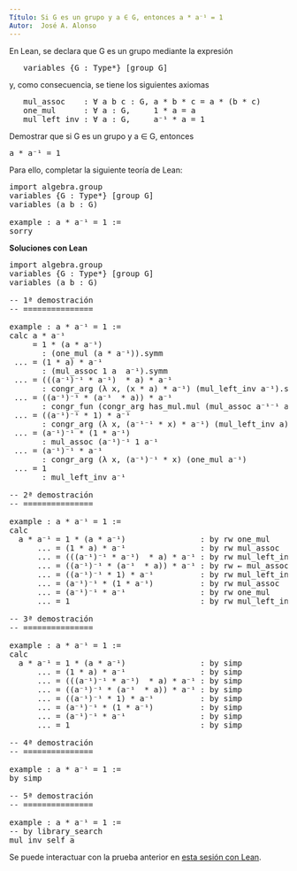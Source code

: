 ```yaml
---
Título: Si G es un grupo y a ∈ G, entonces a * a⁻¹ = 1
Autor:  José A. Alonso
---
```


En Lean, se declara que G es un grupo mediante la expresión
<pre lang="text">
   variables {G : Type*} [group G]
</pre>
y, como consecuencia, se tiene los siguientes axiomas
<pre lang="text">
   mul_assoc    : ∀ a b c : G, a * b * c = a * (b * c)
   one_mul      : ∀ a : G,     1 * a = a
   mul_left_inv : ∀ a : G,     a⁻¹ * a = 1
</pre>

Demostrar que si G es un grupo y a ∈ G, entonces
<pre lang="text">
a * a⁻¹ = 1
</pre>

Para ello, completar la siguiente teoría de Lean:

<pre lang="lean">
import algebra.group
variables {G : Type*} [group G]
variables (a b : G)

example : a * a⁻¹ = 1 :=
sorry
</pre>
<!--more-->

<b>Soluciones con Lean</b>

<pre lang="lean">
import algebra.group
variables {G : Type*} [group G]
variables (a b : G)

-- 1ª demostración
-- ===============

example : a * a⁻¹ = 1 :=
calc a * a⁻¹
     = 1 * (a * a⁻¹)
       : (one_mul (a * a⁻¹)).symm
 ... = (1 * a) * a⁻¹
       : (mul_assoc 1 a  a⁻¹).symm
 ... = (((a⁻¹)⁻¹ * a⁻¹)  * a) * a⁻¹
       : congr_arg (λ x, (x * a) * a⁻¹) (mul_left_inv a⁻¹).symm
 ... = ((a⁻¹)⁻¹ * (a⁻¹  * a)) * a⁻¹
       : congr_fun (congr_arg has_mul.mul (mul_assoc a⁻¹⁻¹ a⁻¹ a)) a⁻¹
 ... = ((a⁻¹)⁻¹ * 1) * a⁻¹
       : congr_arg (λ x, (a⁻¹⁻¹ * x) * a⁻¹) (mul_left_inv a)
 ... = (a⁻¹)⁻¹ * (1 * a⁻¹)
       : mul_assoc (a⁻¹)⁻¹ 1 a⁻¹
 ... = (a⁻¹)⁻¹ * a⁻¹
       : congr_arg (λ x, (a⁻¹)⁻¹ * x) (one_mul a⁻¹)
 ... = 1
       : mul_left_inv a⁻¹

-- 2ª demostración
-- ===============

example : a * a⁻¹ = 1 :=
calc
  a * a⁻¹ = 1 * (a * a⁻¹)                : by rw one_mul
      ... = (1 * a) * a⁻¹                : by rw mul_assoc
      ... = (((a⁻¹)⁻¹ * a⁻¹)  * a) * a⁻¹ : by rw mul_left_inv
      ... = ((a⁻¹)⁻¹ * (a⁻¹  * a)) * a⁻¹ : by rw ← mul_assoc
      ... = ((a⁻¹)⁻¹ * 1) * a⁻¹          : by rw mul_left_inv
      ... = (a⁻¹)⁻¹ * (1 * a⁻¹)          : by rw mul_assoc
      ... = (a⁻¹)⁻¹ * a⁻¹                : by rw one_mul
      ... = 1                            : by rw mul_left_inv

-- 3ª demostración
-- ===============

example : a * a⁻¹ = 1 :=
calc
  a * a⁻¹ = 1 * (a * a⁻¹)                : by simp
      ... = (1 * a) * a⁻¹                : by simp
      ... = (((a⁻¹)⁻¹ * a⁻¹)  * a) * a⁻¹ : by simp
      ... = ((a⁻¹)⁻¹ * (a⁻¹  * a)) * a⁻¹ : by simp
      ... = ((a⁻¹)⁻¹ * 1) * a⁻¹          : by simp
      ... = (a⁻¹)⁻¹ * (1 * a⁻¹)          : by simp
      ... = (a⁻¹)⁻¹ * a⁻¹                : by simp
      ... = 1                            : by simp

-- 4ª demostración
-- ===============

example : a * a⁻¹ = 1 :=
by simp

-- 5ª demostración
-- ===============

example : a * a⁻¹ = 1 :=
-- by library_search
mul_inv_self a
</pre>

Se puede interactuar con la prueba anterior en <a href="https://leanprover-community.github.io/lean-web-editor/#url=https://raw.githubusercontent.com/jaalonso/Calculemus/main/src/Inverso_derecha.lean" rel="noopener noreferrer" target="_blank">esta sesión con Lean</a>.
